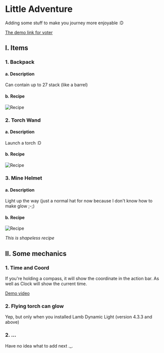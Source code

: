 # Little Adventure
Adding some stuff to make you journey more enjoyable :D

[The demo link for voter](https://www.youtube.com/watch?v=rjeb0vmLHSE)

## I. Items
### 1. Backpack

#### a. Description
Can contain up to 27 stack (like a barrel)

#### b. Recipe
![Recipe](https://hc-cdn.hel1.your-objectstorage.com/s/v3/9d049e1602d3b41794b9294832c46f366ecb8bbb_backpack.png)


### 2. Torch Wand

#### a. Description
Launch a torch :D

#### b. Recipe
![Recipe](https://hc-cdn.hel1.your-objectstorage.com/s/v3/0222e224080410b42bac1dc13816936551d58499_torch_wand.png)


### 3. Mine Helmet

#### a. Description
Light up the way (just a normal hat for now because I don't know how to make glow ;-;)

#### b. Recipe

![Recipe](https://hc-cdn.hel1.your-objectstorage.com/s/v3/cb65a8b38449ae9391c50fa44acb9b2d8207af53_mine_helmet.png)

*This is shapeless recipe*

## II. Some mechanics

### 1. Time and Coord

If you're holding a compass, it will show the coordinate in the action bar. As well as Clock will show the current time.

[Demo video](https://hc-cdn.hel1.your-objectstorage.com/s/v3/25ae93473083429a163a19b07d5f593556fa2f72_screencast_from_2025-08-26_23-36-53.mp4)

### 2. Flying torch can glow

Yep, but only when you installed Lamb Dynamic Light (version 4.3.3 and above)

### 2. ...
Have no idea what to add next ._.
